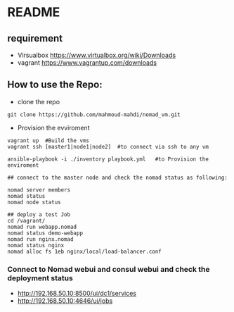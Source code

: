 # README


## requirement

* Virsualbox https://www.virtualbox.org/wiki/Downloads
* vagrant https://www.vagrantup.com/downloads

## How to use the Repo:

* clone the repo

```
git clone https://github.com/mahmoud-mahdi/nomad_vm.git
```

* Provision the evviroment

```
vagrant up  #Build the vms
vagrant ssh [master1|node1|node2]  #to connect via ssh to any vm

ansible-playbook -i ./inventory playbook.yml   #to Provision the enviroment

## connect to the master node and check the nomad status as following:

nomad server members
nomad status
nomad node status

## deploy a test Job
cd /vagrant/
nomad run webapp.nomad
nomad status demo-webapp
nomad run nginx.nomad
nomad status nginx
nomad alloc fs 1eb nginx/local/load-balancer.conf
```

### Connect to Nomad webui and consul webui and check the deployment status
* http://192.168.50.10:8500/ui/dc1/services
* http://192.168.50.10:4646/ui/jobs
